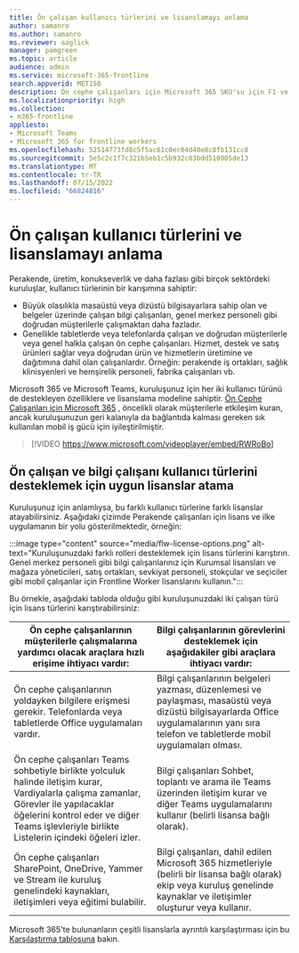 ```yaml
---
title: Ön çalışan kullanıcı türlerini ve lisanslamayı anlama
author: samanro
ms.author: samanro
ms.reviewer: aaglick
manager: pamgreen
ms.topic: article
audience: admin
ms.service: microsoft-365-frontline
search.appverid: MET150
description: Ön cephe çalışanları için Microsoft 365 SKU'su için F1 ve F3 lisansları ve bunların neler içerdiği hakkında bilgi edinin.
ms.localizationpriority: high
ms.collection:
- m365-frontline
appliesto:
- Microsoft Teams
- Microsoft 365 for frontline workers
ms.openlocfilehash: 52514773fd8c5f5ac61c0ec04d40e8c8fb131cc8
ms.sourcegitcommit: 5e5c2c1f7c321b5eb1c5b932c03bdd510005de13
ms.translationtype: MT
ms.contentlocale: tr-TR
ms.lasthandoff: 07/15/2022
ms.locfileid: "66824816"
---
```

# <a name="understand-frontline-worker-user-types-and-licensing"></a>Ön çalışan kullanıcı türlerini ve lisanslamayı anlama

Perakende, üretim, konukseverlik ve daha fazlası gibi birçok sektördeki kuruluşlar, kullanıcı türlerinin bir karışımına sahiptir:

- Büyük olasılıkla masaüstü veya dizüstü bilgisayarlara sahip olan ve belgeler üzerinde çalışan bilgi çalışanları, genel merkez personeli gibi doğrudan müşterilerle çalışmaktan daha fazladır.
- Genellikle tabletlerde veya telefonlarda çalışan ve doğrudan müşterilerle veya genel halkla çalışan ön cephe çalışanları. Hizmet, destek ve satış ürünleri sağlar veya doğrudan ürün ve hizmetlerin üretimine ve dağıtımına dahil olan çalışanlardır. Örneğin: perakende iş ortakları, sağlık klinisyenleri ve hemşirelik personeli, fabrika çalışanları vb.

Microsoft 365 ve Microsoft Teams, kuruluşunuz için her iki kullanıcı türünü de destekleyen özelliklere ve lisanslama modeline sahiptir. [Ön Cephe Çalışanları için Microsoft 365](https://www.microsoft.com/microsoft-365/enterprise/frontline) , öncelikli olarak müşterilerle etkileşim kuran, ancak kuruluşunuzun geri kalanıyla da bağlantıda kalması gereken sık kullanılan mobil iş gücü için iyileştirilmiştir.

> [!VIDEO https://www.microsoft.com/videoplayer/embed/RWRoBo]

## <a name="assign-appropriate-licenses-to-support-frontline-worker-and-information-worker-user-types"></a>Ön çalışan ve bilgi çalışanı kullanıcı türlerini desteklemek için uygun lisanslar atama

Kuruluşunuz için anlamlıysa, bu farklı kullanıcı türlerine farklı lisanslar atayabilirsiniz. Aşağıdaki çizimde Perakende çalışanları için lisans ve ilke uygulamanın bir yolu gösterilmektedir, örneğin:

:::image type="content" source="media/flw-license-options.png" alt-text="Kuruluşunuzdaki farklı rolleri desteklemek için lisans türlerini karıştırın. Genel merkez personeli gibi bilgi çalışanlarınız için Kurumsal lisansları ve mağaza yöneticileri, satış ortakları, sevkiyat personeli, stokçular ve seçiciler gibi mobil çalışanlar için Frontline Worker lisanslarını kullanın.":::

Bu örnekle, aşağıdaki tabloda olduğu gibi kuruluşunuzdaki iki çalışan türü için lisans türlerini karıştırabilirsiniz:

| Ön cephe çalışanlarının müşterilerle çalışmalarına yardımcı olacak araçlara hızlı erişime ihtiyacı vardır: | Bilgi çalışanlarının görevlerini desteklemek için aşağıdakiler gibi araçlara ihtiyacı vardır: |
| ----- | ----- |
| Ön cephe çalışanlarının yoldayken bilgilere erişmesi gerekir. Telefonlarda veya tabletlerde Office uygulamaları vardır. | Bilgi çalışanlarının belgeleri yazması, düzenlemesi ve paylaşması, masaüstü veya dizüstü bilgisayarlarda Office uygulamalarının yanı sıra telefon ve tabletlerde mobil uygulamaları olması. |
| Ön cephe çalışanları Teams sohbetiyle birlikte yolculuk halinde iletişim kurar, Vardiyalarla çalışma zamanlar, Görevler ile yapılacaklar öğelerini kontrol eder ve diğer Teams işlevleriyle birlikte Listelerin içindeki öğeleri izler.  | Bilgi çalışanları Sohbet, toplantı ve arama ile Teams üzerinden iletişim kurar ve diğer Teams uygulamalarını kullanır (belirli lisansa bağlı olarak). |
| Ön cephe çalışanları SharePoint, OneDrive, Yammer ve Stream ile kuruluş genelindeki kaynakları, iletişimleri veya eğitimi bulabilir. | Bilgi çalışanları, dahil edilen Microsoft 365 hizmetleriyle (belirli bir lisansa bağlı olarak) ekip veya kuruluş genelinde kaynaklar ve iletişimler oluşturur veya kullanır. |

Microsoft 365'te bulunanların çeşitli lisanslarla ayrıntılı karşılaştırması için bu [Karşılaştırma tablosuna](https://go.microsoft.com/fwlink/?linkid=2139145) bakın.
